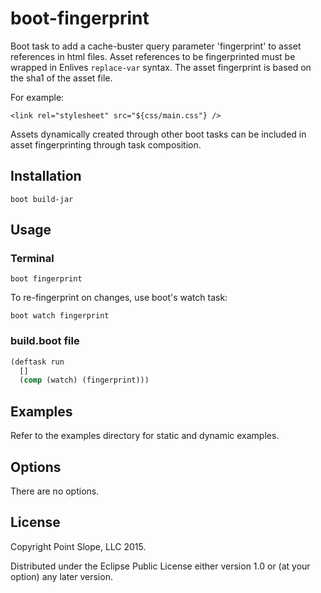 # boot-fingerprint

Boot task to add a cache-buster query parameter 'fingerprint' to asset
references in html files. Asset references to be fingerprinted must be
wrapped in Enlives `replace-var` syntax. The asset fingerprint is
based on the sha1 of the asset file.

For example:

    <link rel="stylesheet" src="${css/main.css"} />

Assets dynamically created through other boot tasks can be included in
asset fingerprinting through task composition.

## Installation

```
boot build-jar
```

## Usage

### Terminal

```
boot fingerprint
```
To re-fingerprint on changes, use boot's watch task:

```
boot watch fingerprint
```

### build.boot file

```clojure
(deftask run
  []
  (comp (watch) (fingerprint)))
```

## Examples

Refer to the examples directory for static and dynamic examples.

## Options

There are no options.

## License

Copyright Point Slope, LLC 2015.

Distributed under the Eclipse Public License either version 1.0 or (at
your option) any later version.
